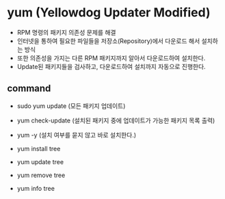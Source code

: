 # yum (Yellowdog Updater Modified)

- RPM 명령의 패키지 의존성 문제를 해결
- 인터넷을 통하여 필요한 파일들을 저장소(Repository)에서 다운로드 해서 설치하는 방식
- 또한 의존성을 가지는 다른 RPM 패키지까지 알아서 다운로드하여 설치한다.
- Update된 패키지들을 검사하고, 다운로드하여 설치까지 자동으로 진행한다.

## command

- sudo yum update (모든 패키지 업데이트)
- yum check-update (설치된 패키지 중에 업데이트가 가능한 패키지 목록 출력)

- yum -y (설치 여부를 묻지 않고 바로 설치한다.)
- yum install tree
- yum update tree
- yum remove tree
- yum info tree
